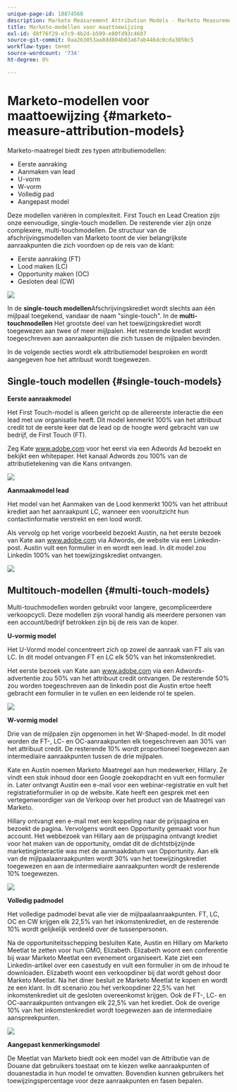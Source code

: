 ```yaml
---
unique-page-id: 18874568
description: Marketo Measurement Attribution Models - Marketo Measurement - Product Documentation
title: Marketo-modellen voor maattoewijzing
exl-id: d8f76f29-e7c9-4b2d-b599-e80fd93c4687
source-git-commit: 0aa263053aa8dd804b03a67ab446dc0cda3850c5
workflow-type: tm+mt
source-wordcount: '734'
ht-degree: 0%

---
```


# Marketo-modellen voor maattoewijzing {#marketo-measure-attribution-models}

Marketo-maatregel biedt zes typen attributiemodellen:

* Eerste aanraking
* Aanmaken van lead
* U-vorm
* W-vorm
* Volledig pad
* Aangepast model

Deze modellen variëren in complexiteit. First Touch en Lead Creation zijn onze eenvoudige, single-touch modellen. De resterende vier zijn onze complexere, multi-touchmodellen. De structuur van de afschrijvingsmodellen van Marketo toont de vier belangrijkste aanraakpunten die zich voordoen op de reis van de klant:

* Eerste aanraking (FT)
* Lood maken (LC)
* Opportunity maken (OC)
* Gesloten deal (CW)

![](assets/1-1.png)

In de **single-touch modellen**Afschrijvingskrediet wordt slechts aan één mijlpaal toegekend, vandaar de naam &quot;single-touch&quot;.
In de **multi-touchmodellen** Het grootste deel van het toewijzingskrediet wordt toegewezen aan twee of meer mijlpalen. Het resterende krediet wordt toegeschreven aan aanraakpunten die zich tussen de mijlpalen bevinden.

In de volgende secties wordt elk attributiemodel besproken en wordt aangegeven hoe het attribuut wordt toegewezen.

## Single-touch modellen {#single-touch-models}

**Eerste aanraakmodel**

Het First Touch-model is alleen gericht op de allereerste interactie die een lead met uw organisatie heeft. Dit model kenmerkt 100% van het attribuut credit tot de eerste keer dat de lead op de hoogte werd gebracht van uw bedrijf, de First Touch (FT).

Zeg Kate www.adobe.com voor het eerst via een Adwords Ad bezoekt en bekijkt een whitepaper. Het kanaal Adwords zou 100% van de attributietekening van die Kans ontvangen.

![](assets/2.png)

**Aanmaakmodel lead**

Het model van het Aanmaken van de Lood kenmerkt 100% van het attribuut krediet aan het aanraakpunt LC, wanneer een vooruitzicht hun contactinformatie verstrekt en een lood wordt.

Als vervolg op het vorige voorbeeld bezoekt Austin, na het eerste bezoek van Kate aan www.adobe.com via Adwords, de website via een Linkedin-post. Austin vult een formulier in en wordt een lead. In dit model zou Linkedin 100% van het toewijzingskrediet ontvangen.

![](assets/3.png)

## Multitouch-modellen {#multi-touch-models}

Multi-touchmodellen worden gebruikt voor langere, gecompliceerdere verkoopcycli. Deze modellen zijn vooral handig als meerdere personen van een account/bedrijf betrokken zijn bij de reis van de koper.

**U-vormig model**

Het U-Vormd model concentreert zich op zowel de aanraak van FT als van LC. In dit model ontvangen FT en LC elk 50% van het inkomstenkrediet.

Het eerste bezoek van Kate aan www.adobe.com via een Adwords-advertentie zou 50% van het attribuut credit ontvangen. De resterende 50% zou worden toegeschreven aan de linkedin post die Austin ertoe heeft gebracht een formulier in te vullen en een leidende rol te spelen.

![](assets/4.png)

**W-vormig model**

Drie van de mijlpalen zijn opgenomen in het W-Shaped-model. In dit model worden de FT-, LC- en OC-aanraakpunten elk toegeschreven aan 30% van het attribuut credit. De resterende 10% wordt proportioneel toegewezen aan intermediaire aanraakpunten tussen de drie mijlpalen.

Kate en Austin noemen Marketo Maatregel aan hun medewerker, Hillary. Ze vindt een stuk inhoud door een Google zoekopdracht en vult een formulier in. Later ontvangt Austin een e-mail voor een webinar-registratie en vult het registratieformulier in op de website. Kate heeft een gesprek met een vertegenwoordiger van de Verkoop over het product van de Maatregel van Marketo.

Hillary ontvangt een e-mail met een koppeling naar de prijspagina en bezoekt de pagina. Vervolgens wordt een Opportunity gemaakt voor hun account. Het webbezoek van Hillary aan de prijspagina ontvangt krediet voor het maken van de opportunity, omdat dit de dichtstbijzijnde marketinginteractie was met de aanmaakdatum van Opportunity. Aan elk van de mijlpaalaanraakpunten wordt 30% van het toewijzingskrediet toegewezen en aan de intermediaire aanraakpunten wordt de resterende 10% toegewezen.

![](assets/5.png)

**Volledig padmodel**

Het volledige padmodel bevat alle vier de mijlpaalaanraakpunten. FT, LC, OC en CW krijgen elk 22,5% van het inkomstenkrediet, en de resterende 10% wordt gelijkelijk verdeeld over de tussenpersonen.

Na de opportuniteitsschepping besluiten Kate, Austin en Hillary om Marketo Meetlat te zetten voor hun GMO, Elizabeth. Elizabeth woont een conferentie bij waar Marketo Meetlat een evenement organiseert. Kate ziet een Linkedin-artikel over een casestudy en vult een formulier in om de inhoud te downloaden. Elizabeth woont een verkoopdiner bij dat wordt gehost door Marketo Meetlat. Na het diner besluit ze Marketo Meetlat te kopen en wordt ze een klant. In dit scenario zou het verkoopdiner 22,5% van het inkomstenkrediet uit de gesloten overeenkomst krijgen. Ook de FT-, LC- en OC-aanraakpunten ontvangen elk 22,5% van het krediet. Ook de overige 10% van het inkomstenkrediet wordt toegewezen aan de intermediaire aanspreekpunten.

![](assets/6.png)

**Aangepast kenmerkingsmodel**

De Meetlat van Marketo biedt ook een model van de Attributie van de Douane dat gebruikers toestaat om te kiezen welke aanraakpunten of douanestadia in hun model te omvatten. Bovendien kunnen gebruikers het toewijzingspercentage voor deze aanraakpunten en fasen bepalen.
